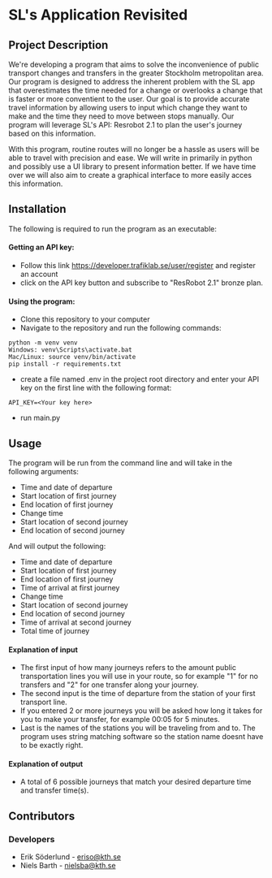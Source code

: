 # SL's Application Revisited

## Project Description
We're developing a program that aims to solve the inconvenience of public transport changes and transfers in the greater Stockholm metropolitan area. Our program is designed to address the inherent problem with the SL app that overestimates the time needed for a change or overlooks a change that is faster or more conventient to the user. Our goal is to provide accurate travel information by allowing users to input which change they want to make and the time they need to move between stops manually. Our program will leverage SL's API: Resrobot 2.1 to plan the user's journey based on this information. 


With this program, routine routes will no longer be a hassle as users will be able to travel with precision and ease. We will write in primarily in python and possibly use a UI library to present information better. If we have time over we will also aim to create a graphical interface to more easily acces this information. 

## Installation
The following is required to run the program as an executable:
#### Getting an API key:
* Follow this link https://developer.trafiklab.se/user/register and register an account
* click on the API key button and subscribe to "ResRobot 2.1" bronze plan. 
#### Using the program:
* Clone this repository to your computer
* Navigate to the repository and run the following commands:
```
python -m venv venv
Windows: venv\Scripts\activate.bat
Mac/Linux: source venv/bin/activate
pip install -r requirements.txt
```
*  create a file named .env in the project root directory and enter your API key on the first line with the following format:
```
API_KEY=<Your key here>
```

* run main.py

## Usage
The program will be run from the command line and will take in the following arguments:
* Time and date of departure
* Start location of first journey
* End location of first journey
* Change time
* Start location of second journey
* End location of second journey

And will output the following:
* Time and date of departure
* Start location of first journey
* End location of first journey
* Time of arrival at first journey
* Change time
* Start location of second journey
* End location of second journey
* Time of arrival at second journey
* Total time of journey


#### Explanation of input
* The first input of how many journeys refers to the amount public transportation lines you will use in your route, so for example "1" for no transfers and "2" for one transfer along your journey. 
* The second input is the time of departure from the station of your first transport line. 
* If you entered 2 or more journeys you will be asked how long it takes for you to make your transfer, for example 00:05 for 5 minutes.
* Last is the names of the stations you will be traveling from and to. The program uses string matching software so the station name doesnt have to be exactly right.

#### Explanation of output
* A total of 6 possible journeys that match your desired departure time and transfer time(s).
## Contributors
### Developers
* Erik Söderlund - eriso@kth.se
* Niels Barth - nielsba@kth.se

